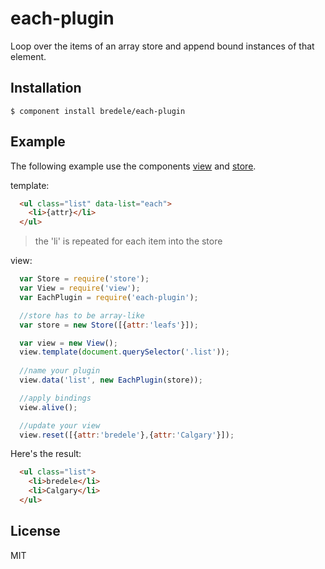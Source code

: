# each-plugin

  Loop over the items of an array store and append bound instances of that element. 


## Installation

    $ component install bredele/each-plugin

## Example

The following example use the components [view](https://github.com/leafs/view) and [store](https://github.com/leafs/store).

template:

```html
  <ul class="list" data-list="each">
    <li>{attr}</li>
  </ul>
```
  > the 'li' is repeated for each item into the store

view:

```js
  var Store = require('store');
  var View = require('view');
  var EachPlugin = require('each-plugin');

  //store has to be array-like
  var store = new Store([{attr:'leafs'}]);

  var view = new View();
  view.template(document.querySelector('.list'));
  
  //name your plugin
  view.data('list', new EachPlugin(store));

  //apply bindings
  view.alive();

  //update your view
  view.reset([{attr:'bredele'},{attr:'Calgary'}]);
```
   
Here's the result:

```html
  <ul class="list">
    <li>bredele</li>
    <li>Calgary</li>    
  </ul>
```

## License

  MIT
